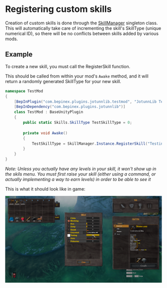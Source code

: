 # Registering custom skills
Creation of custom skills is done through the [SkillManager](xref:JotunnLib.Managers.SkillManager) singleton class.
This will automatically take care of incrementing the skill's SkillType (unique numerical ID), so there will be no conflicts between skills added by various mods.

## Example
To create a new skill, you must call the RegisterSkill function.

This should be called from within your mod's `Awake` method, and it will return a randomly generated SkillType for your new skill.
```cs
namespace TestMod
{
    [BepInPlugin("com.bepinex.plugins.jotunnlib.testmod", "JotunnLib Test Mod", "0.0.1")]
    [BepInDependency("com.bepinex.plugins.jotunnlib")]
    class TestMod : BaseUnityPlugin
    {
        public static Skills.SkillType TestSkillType = 0;

        private void Awake()
        {
            TestSkillType = SkillManager.Instance.RegisterSkill("Testing", "A nice testing skill");
        }
    }
}
```

_Note: Unless you actually have any levels in your skill, it won't show up in the skils menu. You must first raise your skill (either using a command, or actually implementing a way to earn levels) in order to be able to see it_

This is what it should look like in game:

![Our Skill in Game](../../images/data/test-skill.png "Our Skill in Game")